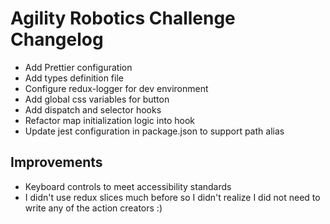 # Agility Robotics Challenge Changelog

- Add Prettier configuration
- Add types definition file
- Configure redux-logger for dev environment
- Add global css variables for button
- Add dispatch and selector hooks
- Refactor map initialization logic into hook
- Update jest configuration in package.json to support path alias

## Improvements

- Keyboard controls to meet accessibility standards
- I didn't use redux slices much before so I didn't realize I did not need to write any of the action creators :)
